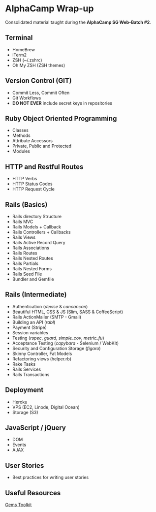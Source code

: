 AlphaCamp Wrap-up
==================

Consolidated material taught during the **AlphaCamp SG Web-Batch #2**.

Terminal
---------
  - HomeBrew
  - iTerm2
  - ZSH (~/.zshrc)
  - Oh My ZSH (ZSH themes)

Version Control (GIT)
----------------------
  - Commit Less, Commit Often
  - Git Workflows
  - **DO NOT EVER** include secret keys in repositories

Ruby Object Oriented Programming
---------------------------------
  - Classes
  - Methods
  - Attribute Accessors
  - Private, Public and Protected
  - Modules

HTTP and Restful Routes
------------------------
  - HTTP Verbs
  - HTTP Status Codes
  - HTTP Request Cycle

Rails (Basics)
---------------
  - Rails directory Structure
  - Rails MVC
  - Rails Models + Callback
  - Rails Controllers + Callbacks
  - Rails Views
  - Rails Active Record Query
  - Rails Associations
  - Rails Routes
  - Rails Nested Routes
  - Rails Partials
  - Rails Nested Forms
  - Rails Seed File
  - Bundler and Gemfile

Rails (Intermediate)
---------------------
  - Authentication (*devise* & *cancancan*)
  - Beautiful HTML, CSS & JS (Slim, SASS & CoffeeScript)
  - Rails ActionMailer (SMTP - Gmail)
  - Building an API (*rabl*)
  - Payment (Stripe)
  - Session variables
  - Testing (*rspec*, *guard*, *simple_cov*, *metric_fu*)
  - Acceptance Testing (*capybara* - Selenium / WebKit)
  - Security and Configuration Storage (*figaro*)
  - Skinny Controller, Fat Models
  - Refactoring views (helper.rb)
  - Rake Tasks
  - Rails Services
  - Rails Transactions

Deployment
-----------
  - Heroku
  - VPS (EC2, Linode, Digital Ocean)
  - Storage (S3)

JavaScript / jQuery
--------------------
  - DOM
  - Events
  - AJAX

User Stories
-------------
  - Best practices for writing user stories

Useful Resources
-----------------
[Gems Toolkit](Gems-Toolkit)

